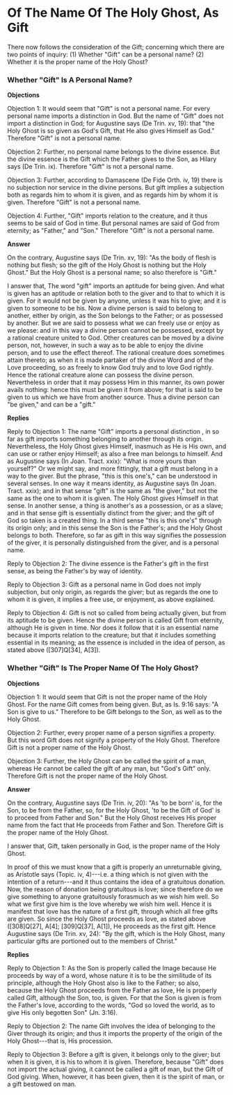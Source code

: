 # Of The Name Of The Holy Ghost, As Gift

There now follows the consideration of the Gift; concerning which there are two points of inquiry:
(1) Whether "Gift" can be a personal name?
(2) Whether it is the proper name of the Holy Ghost?
### Whether "Gift" Is A Personal Name?

**Objections**

Objection 1: It would seem that "Gift" is not a personal name. For every personal name imports a distinction in God. But the name of "Gift" does not import a distinction in God; for Augustine says (De Trin. xv, 19): that "the Holy Ghost is so given as God's Gift, that He also gives Himself as God." Therefore "Gift" is not a personal name.

Objection 2: Further, no personal name belongs to the divine essence. But the divine essence is the Gift which the Father gives to the Son, as Hilary says (De Trin. ix). Therefore "Gift" is not a personal name.

Objection 3: Further, according to Damascene (De Fide Orth. iv, 19) there is no subjection nor service in the divine persons. But gift implies a subjection both as regards him to whom it is given, and as regards him by whom it is given. Therefore "Gift" is not a personal name.

Objection 4: Further, "Gift" imports relation to the creature, and it thus seems to be said of God in time. But personal names are said of God from eternity; as "Father," and "Son." Therefore "Gift" is not a personal name.

**Answer**

On the contrary, Augustine says (De Trin. xv, 19): "As the body of flesh is nothing but flesh; so the gift of the Holy Ghost is nothing but the Holy Ghost." But the Holy Ghost is a personal name; so also therefore is "Gift."

I answer that, The word "gift" imports an aptitude for being given. And what is given has an aptitude or relation both to the giver and to that to which it is given. For it would not be given by anyone, unless it was his to give; and it is given to someone to be his. Now a divine person is said to belong to another, either by origin, as the Son belongs to the Father; or as possessed by another. But we are said to possess what we can freely use or enjoy as we please: and in this way a divine person cannot be possessed, except by a rational creature united to God. Other creatures can be moved by a divine person, not, however, in such a way as to be able to enjoy the divine person, and to use the effect thereof. The rational creature does sometimes attain thereto; as when it is made partaker of the divine Word and of the Love proceeding, so as freely to know God truly and to love God rightly. Hence the rational creature alone can possess the divine person. Nevertheless in order that it may possess Him in this manner, its own power avails nothing: hence this must be given it from above; for that is said to be given to us which we have from another source. Thus a divine person can "be given," and can be a "gift."

**Replies**

Reply to Objection 1: The name "Gift" imports a personal distinction , in so far as gift imports something belonging to another through its origin. Nevertheless, the Holy Ghost gives Himself, inasmuch as He is His own, and can use or rather enjoy Himself; as also a free man belongs to himself. And as Augustine says (In Joan. Tract. xxix): "What is more yours than yourself?" Or we might say, and more fittingly, that a gift must belong in a way to the giver. But the phrase, "this is this one's," can be understood in several senses. In one way it means identity, as Augustine says (In Joan. Tract. xxix); and in that sense "gift" is the same as "the giver," but not the same as the one to whom it is given. The Holy Ghost gives Himself in that sense. In another sense, a thing is another's as a possession, or as a slave; and in that sense gift is essentially distinct from the giver; and the gift of God so taken is a created thing. In a third sense "this is this one's" through its origin only; and in this sense the Son is the Father's; and the Holy Ghost belongs to both. Therefore, so far as gift in this way signifies the possession of the giver, it is personally distinguished from the giver, and is a personal name.

Reply to Objection 2: The divine essence is the Father's gift in the first sense, as being the Father's by way of identity.

Reply to Objection 3: Gift as a personal name in God does not imply subjection, but only origin, as regards the giver; but as regards the one to whom it is given, it implies a free use, or enjoyment, as above explained.

Reply to Objection 4: Gift is not so called from being actually given, but from its aptitude to be given. Hence the divine person is called Gift from eternity, although He is given in time. Nor does it follow that it is an essential name because it imports relation to the creature; but that it includes something essential in its meaning; as the essence is included in the idea of person, as stated above ([307]Q[34], A[3]).
### Whether "Gift" Is The Proper Name Of The Holy Ghost?

**Objections**

Objection 1: It would seem that Gift is not the proper name of the Holy Ghost. For the name Gift comes from being given. But, as Is. 9:16 says: "A Son is give to us." Therefore to be Gift belongs to the Son, as well as to the Holy Ghost.

Objection 2: Further, every proper name of a person signifies a property. But this word Gift does not signify a property of the Holy Ghost. Therefore Gift is not a proper name of the Holy Ghost.

Objection 3: Further, the Holy Ghost can be called the spirit of a man, whereas He cannot be called the gift of any man, but "God's Gift" only. Therefore Gift is not the proper name of the Holy Ghost.

**Answer**

On the contrary, Augustine says (De Trin. iv, 20): "As 'to be born' is, for the Son, to be from the Father, so, for the Holy Ghost, 'to be the Gift of God' is to proceed from Father and Son." But the Holy Ghost receives His proper name from the fact that He proceeds from Father and Son. Therefore Gift is the proper name of the Holy Ghost.

I answer that, Gift, taken personally in God, is the proper name of the Holy Ghost.

In proof of this we must know that a gift is properly an unreturnable giving, as Aristotle says (Topic. iv, 4)---i.e. a thing which is not given with the intention of a return---and it thus contains the idea of a gratuitous donation. Now, the reason of donation being gratuitous is love; since therefore do we give something to anyone gratuitously forasmuch as we wish him well. So what we first give him is the love whereby we wish him well. Hence it is manifest that love has the nature of a first gift, through which all free gifts are given. So since the Holy Ghost proceeds as love, as stated above ([308]Q[27], A[4]; [309]Q[37], A[1]), He proceeds as the first gift. Hence Augustine says (De Trin. xv, 24): "By the gift, which is the Holy Ghost, many particular gifts are portioned out to the members of Christ."

**Replies**

Reply to Objection 1: As the Son is properly called the Image because He proceeds by way of a word, whose nature it is to be the similitude of its principle, although the Holy Ghost also is like to the Father; so also, because the Holy Ghost proceeds from the Father as love, He is properly called Gift, although the Son, too, is given. For that the Son is given is from the Father's love, according to the words, "God so loved the world, as to give His only begotten Son" (Jn. 3:16).

Reply to Objection 2: The name Gift involves the idea of belonging to the Giver through its origin; and thus it imports the property of the origin of the Holy Ghost---that is, His procession.

Reply to Objection 3: Before a gift is given, it belongs only to the giver; but when it is given, it is his to whom it is given. Therefore, because "Gift" does not import the actual giving, it cannot be called a gift of man, but the Gift of God giving. When, however, it has been given, then it is the spirit of man, or a gift bestowed on man.

